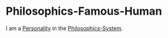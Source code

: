 # Philosophics-Famous-Human

I am a [Personality](70000000.md) in the [Philosophics-System](645001.md).